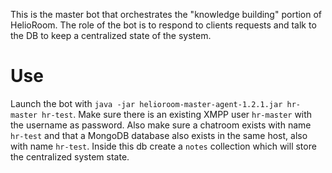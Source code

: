 This is the master bot that orchestrates the "knowledge building" portion of HelioRoom. The role of the bot is to respond to clients requests and talk to the DB to keep a centralized state of the system. 

# Use
Launch the bot with `java -jar helioroom-master-agent-1.2.1.jar hr-master hr-test`. Make sure there is an existing XMPP user `hr-master` with the username as password. Also make sure a chatroom exists with name `hr-test` and that a MongoDB database also exists in the same host, also with name `hr-test`. Inside this db create a `notes` collection which will store the centralized system state.

